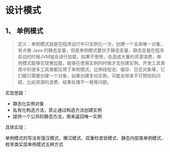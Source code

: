 # 设计模式

## 1、 单例模式

> 定义：单例模式就是在程序运行中只实例化一次，创建一个全局唯一对象，有点像 Java 的静态变量，但是单例模式要优于静态变量，静态变量在程序启动的时候JVM就会进行加载，如果不使用，会造成大量的资源浪费，单例模式能够实现懒加载，能够在使用实例的时候才去创建实例。开发工具类库中的很多工具类都应用了单例模式，比例线程池、缓存、日志对象等，它们都只需要创建一个对象，如果创建多份实例，可能会带来不可预知的问题，比如资源的浪费、结果处理不一致等问题。

实现思路：

- 静态化实例对象
- 私有化构造方法，禁止通过构造方法创建实例
- 提供一个公共的静态方法，用来返回唯一实例

具体实现：

单例模式的写法有饿汉模式、懒汉模式、双重检查锁模式、静态内部类单例模式、枚举类实现单例模式五种方式